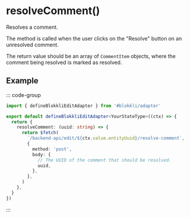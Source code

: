 # resolveComment()

Resolves a comment.

The method is called when the user clicks on the "Resolve" button on an
unresolved comment.

The return value should be an array of `CommentItem` objects, where the comment
being resolved is marked as resolved.

## Example

::: code-group

```typescript [~/app/blokkli.editAdapter.ts]
import { defineBlokkliEditAdapter } from '#blokkli/adapter'

export default defineBlokkliEditAdapter<YourStateType>((ctx) => {
  return {
    resolveComment: (uuid: string) => {
      return $fetch(
        `/backend-api/edit/${ctx.value.entityUuid}/resolve-comment`,
        {
          method: 'post',
          body: {
            // The UUID of the comment that should be resolved.
            uuid,
          },
        },
      )
    },
  }
})
```

:::
